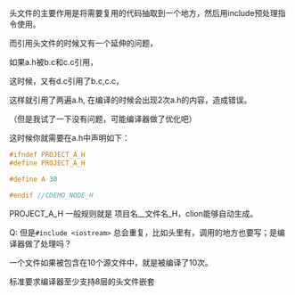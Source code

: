 头文件的主要作用是将需要复用的代码抽取到一个地方，然后用include预处理指令使用。



而引用头文件的时候又有一个延伸的问题， 

如果a.h被b.c和c.c引用， 

这时候，又有d.c引用了b.c,c.c，

这样就引用了两遍a.h, 在编译的时候会出现2次a.h的内容，造成错误。

（但是我试了一下没有问题，可能编译器做了优化吧） 

这时候你就需要在a.h中声明如下：

```c
#ifndef PROJECT_A_H
#define PROJECT_A_H

#define A 30

#endif //CDEMO_NODE_H
```

PROJECT_A\_H 一般规则就是 项目名\__文件名\_H，clion能够自动生成。

Q: 但是`#include <iostream>` 总会重复，比如头里有，调用的地方也要写；是编译器做了处理吗？



一个文件如果被包含在10个源文件中，就是被编译了10次。

标准要求编译器至少支持8层的头文件嵌套